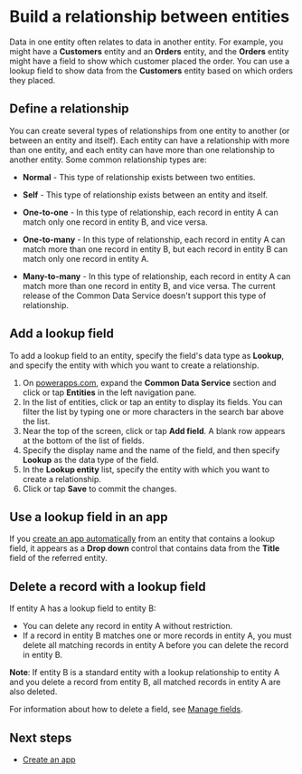 <properties
	pageTitle="Entity relationships via lookup field | Microsoft PowerApps"
	description="Build a relationship between entities by using a lookup field."
	services="powerapps"
	documentationCenter="na"
	authors="robinarh"
	manager="robinr"
	editor=""
	tags=""/>

<tags
   ms.service="powerapps"
   ms.devlang="na"
   ms.topic="article"
   ms.tgt_pltfrm="na"
   ms.workload="na"
   ms.date="10/18/2016"
   ms.author="robinr"/>

# Build a relationship between entities
Data in one entity often relates to data in another entity. For example, you might have a **Customers** entity and an **Orders** entity, and the **Orders** entity might have a field to show which customer placed the order. You can use a lookup field to show data from the **Customers** entity based on which orders they placed.

## Define a relationship ##
You can create several types of relationships from one entity to another (or between an entity and itself). Each entity can have a relationship with more than one entity, and each entity can have more than one relationship to another entity. Some common relationship types are:

- **Normal** - This type of relationship exists between two entities.

- **Self** - This type of relationship exists between an entity and itself.

- **One-to-one** - In this type of relationship, each record in entity A can match only one record in entity B, and vice versa.

- **One-to-many** - In this type of relationship, each record in entity A can match more than one record in entity B, but each record in entity B can match only one record in entity A.

- **Many-to-many** - In this type of relationship, each record in entity A can match more than one record in entity B, and vice versa. The current release of the Common Data Service doesn't support this type of relationship.

## Add a lookup field
To add a lookup field to an entity, specify the field's data type as **Lookup**, and specify the entity with which you want to create a relationship.

1. On [powerapps.com](https://web.powerapps.com), expand the **Common Data Service** section and click or tap **Entities** in the left navigation pane.
1. In the list of entities, click or tap an entity to display its fields. You can filter the list by typing one or more characters in the search bar above the list.
1. Near the top of the screen, click or tap **Add field**. A blank row appears at the bottom of the list of fields.
1. Specify the display name and the name of the field, and then specify **Lookup** as the data type of the field.
1. In the **Lookup entity** list, specify the entity with which you want to create a relationship.
1. Click or tap **Save** to commit the changes.

## Use a lookup field in an app
If you [create an app automatically](data-platform-create-app.md) from an entity that contains a lookup field, it appears as a **Drop down** control that contains data from the **Title** field of the referred entity.

## Delete a record with a lookup field
If entity A has a lookup field to entity B:

- You can delete any record in entity A without restriction.
- If a record in entity B matches one or more records in entity A, you must delete all matching records in entity A before you can delete the record in entity B.

**Note**: If entity B is a standard entity with a lookup relationship to entity A and you delete a record from entity B, all matched records in entity A are also deleted.

For information about how to delete a field, see [Manage fields](data-platform-manage-fields.md).

## Next steps ##
- [Create an app](data-platform-create-app.md)
